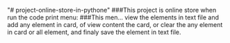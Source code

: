 "# project-online-store-in-pythone" 
###This project is online store when run the code print menu:
###This men... view the elements in text file and add any element in card, of view content the card, or clear the any element in card or all element, and finaly save the element in text file.
